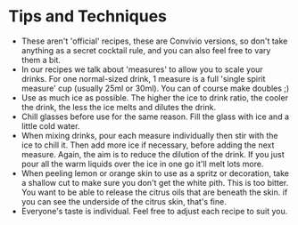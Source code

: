 # Tips and Techniques

* These aren't 'official' recipes, these are Convivio versions, so don't take anything as a secret cocktail rule, and you can also feel free to vary them a bit.
* In our recipes we talk about 'measures' to allow you to scale your drinks. For one normal-sized drink, 1 measure is a full 'single spirit measure' cup \(usually 25ml or 30ml\). You can of course make doubles ;\)
* Use as much ice as possible. The higher the ice to drink ratio, the cooler the drink, the less the ice melts and dilutes the drink.
* Chill glasses before use for the same reason. Fill the glass with ice and a little cold water.
* When mixing drinks, pour each measure individually then stir with the ice to chill it. Then add more ice if necessary, before adding the next measure. Again, the aim is to reduce the dilution of the drink. If you just pour all the warm liquids over the ice in one go it'll melt lots more.
* When peeling lemon or orange skin to use as a spritz or decoration, take a shallow cut to make sure you don't get the white pith. This is too bitter. You want to be able to release the citrus oils that are beneath the skin. if you can see the underside of the citrus skin, that's fine.
* Everyone's taste is individual. Feel free to adjust each recipe to suit you.

